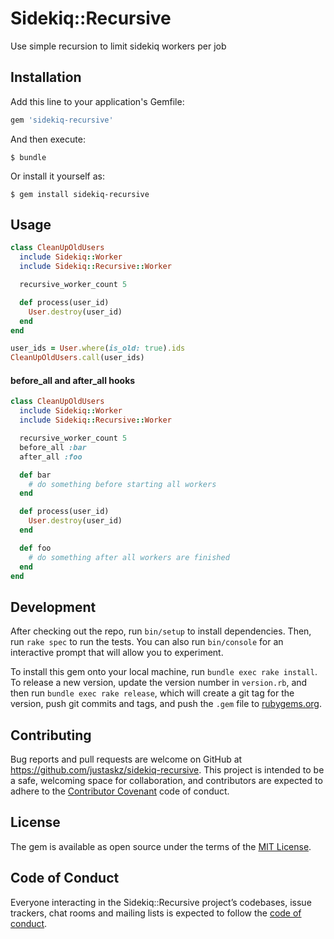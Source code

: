 # Sidekiq::Recursive
Use simple recursion to limit sidekiq workers per job

## Installation

Add this line to your application's Gemfile:

```ruby
gem 'sidekiq-recursive'
```

And then execute:

    $ bundle

Or install it yourself as:

    $ gem install sidekiq-recursive

## Usage

```ruby
class CleanUpOldUsers
  include Sidekiq::Worker
  include Sidekiq::Recursive::Worker

  recursive_worker_count 5

  def process(user_id)
    User.destroy(user_id)
  end
end

user_ids = User.where(is_old: true).ids
CleanUpOldUsers.call(user_ids)
```

#### before_all and after_all hooks
```ruby
class CleanUpOldUsers
  include Sidekiq::Worker
  include Sidekiq::Recursive::Worker

  recursive_worker_count 5
  before_all :bar
  after_all :foo

  def bar
    # do something before starting all workers
  end

  def process(user_id)
    User.destroy(user_id)
  end

  def foo
    # do something after all workers are finished
  end
end
```

## Development

After checking out the repo, run `bin/setup` to install dependencies. Then, run `rake spec` to run the tests. You can also run `bin/console` for an interactive prompt that will allow you to experiment.

To install this gem onto your local machine, run `bundle exec rake install`. To release a new version, update the version number in `version.rb`, and then run `bundle exec rake release`, which will create a git tag for the version, push git commits and tags, and push the `.gem` file to [rubygems.org](https://rubygems.org).

## Contributing

Bug reports and pull requests are welcome on GitHub at https://github.com/justaskz/sidekiq-recursive. This project is intended to be a safe, welcoming space for collaboration, and contributors are expected to adhere to the [Contributor Covenant](http://contributor-covenant.org) code of conduct.

## License

The gem is available as open source under the terms of the [MIT License](https://opensource.org/licenses/MIT).

## Code of Conduct

Everyone interacting in the Sidekiq::Recursive project’s codebases, issue trackers, chat rooms and mailing lists is expected to follow the [code of conduct](https://github.com/justaskz/sidekiq-recursive/blob/master/CODE_OF_CONDUCT.md).
